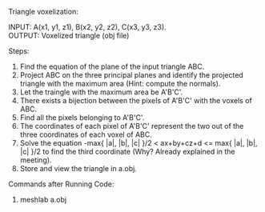 Triangle voxelization:  

INPUT: A(x1, y1, z1), B(x2, y2, z2), C(x3, y3, z3).  
OUTPUT: Voxelized triangle (obj file)

Steps:
1) Find the equation of the plane of the input triangle ABC.
2) Project ABC on the three principal planes and identify the projected
triangle with the maximum area (Hint: compute the normals).
3) Let the traingle with the maximum area be A'B'C'.
4) There exists a bijection between the pixels of A'B'C' with the voxels of ABC.
5) Find all the pixels belonging to A'B'C'.
6) The coordinates of each pixel of A'B'C' represent the two out of the three
coordinates of each voxel of ABC.
7) Solve the equation -max{ |a|, |b|, |c| }/2 < ax+by+cz+d <= max{ |a|, |b|, |c| }/2
to find the third coordinate (Why? Already explained in the meeting).
8) Store and view the triangle in a.obj.

Commands after Running Code:
1) meshlab a.obj